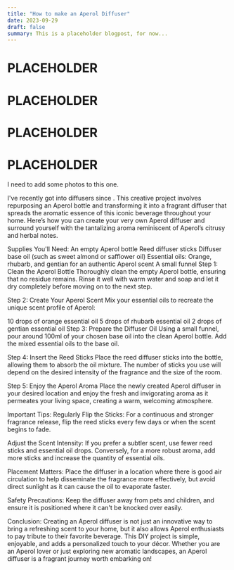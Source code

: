 ```yaml
---
title: "How to make an Aperol Diffuser"
date: 2023-09-29
draft: false
summary: This is a placeholder blogpost, for now...
---
```


# PLACEHOLDER

# PLACEHOLDER

# PLACEHOLDER

# PLACEHOLDER

I need to add some photos to this one.

I've recently got into diffusers since . This creative project involves repurposing an Aperol bottle and transforming it into a fragrant diffuser that spreads the aromatic essence of this iconic beverage throughout your home. Here’s how you can create your very own Aperol diffuser and surround yourself with the tantalizing aroma reminiscent of Aperol’s citrusy and herbal notes.

Supplies You'll Need:
An empty Aperol bottle
Reed diffuser sticks
Diffuser base oil (such as sweet almond or safflower oil)
Essential oils: Orange, rhubarb, and gentian for an authentic Aperol scent
A small funnel
Step 1: Clean the Aperol Bottle
Thoroughly clean the empty Aperol bottle, ensuring that no residue remains. Rinse it well with warm water and soap and let it dry completely before moving on to the next step.

Step 2: Create Your Aperol Scent
Mix your essential oils to recreate the unique scent profile of Aperol:

10 drops of orange essential oil
5 drops of rhubarb essential oil
2 drops of gentian essential oil
Step 3: Prepare the Diffuser Oil
Using a small funnel, pour around 100ml of your chosen base oil into the clean Aperol bottle. Add the mixed essential oils to the base oil.

Step 4: Insert the Reed Sticks
Place the reed diffuser sticks into the bottle, allowing them to absorb the oil mixture. The number of sticks you use will depend on the desired intensity of the fragrance and the size of the room.

Step 5: Enjoy the Aperol Aroma
Place the newly created Aperol diffuser in your desired location and enjoy the fresh and invigorating aroma as it permeates your living space, creating a warm, welcoming atmosphere.

Important Tips:
Regularly Flip the Sticks: For a continuous and stronger fragrance release, flip the reed sticks every few days or when the scent begins to fade.

Adjust the Scent Intensity: If you prefer a subtler scent, use fewer reed sticks and essential oil drops. Conversely, for a more robust aroma, add more sticks and increase the quantity of essential oils.

Placement Matters: Place the diffuser in a location where there is good air circulation to help disseminate the fragrance more effectively, but avoid direct sunlight as it can cause the oil to evaporate faster.

Safety Precautions: Keep the diffuser away from pets and children, and ensure it is positioned where it can't be knocked over easily.

Conclusion:
Creating an Aperol diffuser is not just an innovative way to bring a refreshing scent to your home, but it also allows Aperol enthusiasts to pay tribute to their favorite beverage. This DIY project is simple, enjoyable, and adds a personalized touch to your décor. Whether you are an Aperol lover or just exploring new aromatic landscapes, an Aperol diffuser is a fragrant journey worth embarking on!
